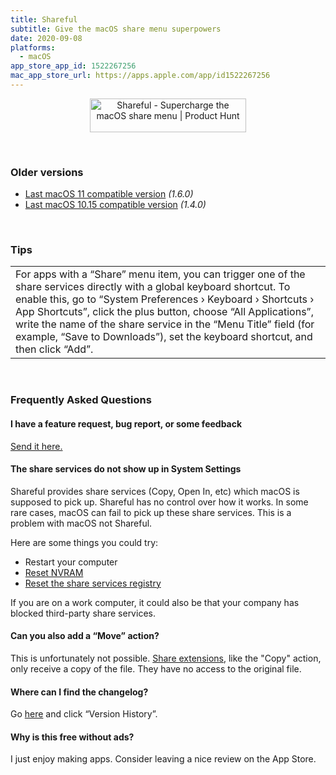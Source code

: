 ```yaml
---
title: Shareful
subtitle: Give the macOS share menu superpowers
date: 2020-09-08
platforms:
  - macOS
app_store_app_id: 1522267256
mac_app_store_url: https://apps.apple.com/app/id1522267256
---
```


<a align="center" style="display:block" href="https://www.producthunt.com/posts/shareful?utm_source=badge-featured&utm_medium=badge&utm_souce=badge-shareful" target="_blank"><img src="https://api.producthunt.com/widgets/embed-image/v1/featured.svg?post_id=282336&theme=light" alt="Shareful - Supercharge the macOS share menu | Product Hunt" style="width: 250px; height: 54px;" width="250" height="54"/></a>

<br>

### Older versions

- [Last macOS 11 compatible version](https://github.com/sindresorhus/meta/files/8800088/Shareful.1.6.0.-.macOS.11.zip) *(1.6.0)*
- [Last macOS 10.15 compatible version](https://github.com/sindresorhus/meta/files/7119520/Shareful.1.4.0.-.macOS.10.15.zip) *(1.4.0)*

<br>

<h3 id="tips">Tips</h3>
<table>
	<tr>
		<td>
			For apps with a “Share” menu item, you can trigger one of the share services directly with a global keyboard shortcut. To enable this, go to “System Preferences › Keyboard › Shortcuts › App Shortcuts”, click the plus button, choose “All Applications”, write the name of the share service in the “Menu Title” field (for example, “Save to Downloads”), set the keyboard shortcut, and then click “Add”.
		</td>
	</tr>
</table>

<br>

<h3 id="faq">Frequently Asked Questions</h3>

#### I have a feature request, bug report, or some feedback

[Send it here.](https://sindresorhus.com/feedback/?product=Shareful&referrer=Website-FAQ)

#### The share services do not show up in System Settings

Shareful provides share services (Copy, Open In, etc) which macOS is supposed to pick up. Shareful has no control over how it works. In some rare cases, macOS can fail to pick up these share services. This is a problem with macOS not Shareful.

Here are some things you could try:
- Restart your computer
- [Reset NVRAM](https://support.apple.com/en-us/HT204063)
- [Reset the share services registry](https://web.archive.org/web/20180711015728/https://support.apple.com/en-us/HT203129)

If you are on a work computer, it could also be that your company has blocked third-party share services.

#### Can you also add a “Move” action?

This is unfortunately not possible. [Share extensions](https://developer.apple.com/design/human-interface-guidelines/macos/extensions/share-extensions/), like the "Copy" action, only receive a copy of the file. They have no access to the original file.

#### Where can I find the changelog?

Go [here](https://apps.apple.com/app/id1522267256) and click “Version History”.

#### Why is this free without ads?

I just enjoy making apps. Consider leaving a nice review on the App Store.
